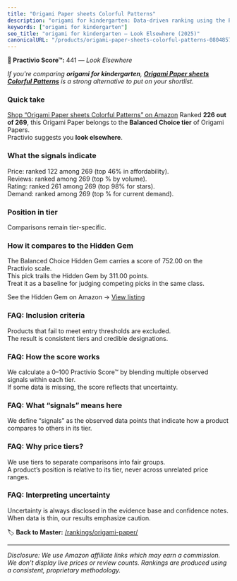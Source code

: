 ```yaml
---
title: "Origami Paper sheets Colorful Patterns"
description: "origami for kindergarten: Data-driven ranking using the Practivio Score™. Positioned by quality, value, demand, findability, momentum."
keywords: ["origami for kindergarten"]
seo_title: "origami for kindergarten — Look Elsewhere (2025)"
canonicalURL: "/products/origami-paper-sheets-colorful-patterns-0804857407/"
---
```


**🚫 Practivio Score™:** 441 — _Look Elsewhere_


*If you're comparing **origami for kindergarten**, **[Origami Paper sheets Colorful Patterns](https://www.amazon.com/dp/0804857407?tag=practivio-20)** is a strong alternative to put on your shortlist.*
### Quick take
[Shop “Origami Paper sheets Colorful Patterns” on Amazon](https://www.amazon.com/dp/0804857407?tag=practivio-20)
Ranked **226 out of 269**, this Origami Paper belongs to the **Balanced Choice tier** of Origami Papers.  
Practivio suggests you **look elsewhere**.

### What the signals indicate
Price: ranked 122 among 269 (top 46% in affordability).  
Reviews: ranked  among 269 (top % by volume).  
Rating: ranked 261 among 269 (top 98% for stars).  
Demand: ranked  among 269 (top % for current demand).

### Position in tier
Comparisons remain tier-specific.

### How it compares to the Hidden Gem
The Balanced Choice Hidden Gem carries a score of 752.00 on the Practivio scale.  
This pick trails the Hidden Gem by 311.00 points.  
Treat it as a baseline for judging competing picks in the same class.  

See the Hidden Gem on Amazon → [View listing](https://www.amazon.com/dp/B07VYVH18C?tag=practivio-20)

### FAQ: Inclusion criteria
Products that fail to meet entry thresholds are excluded.  
The result is consistent tiers and credible designations.

### FAQ: How the score works
We calculate a 0–100 Practivio Score™ by blending multiple observed signals within each tier.  
If some data is missing, the score reflects that uncertainty.

### FAQ: What “signals” means here
We define “signals” as the observed data points that indicate how a product compares to others in its tier.

### FAQ: Why price tiers?
We use tiers to separate comparisons into fair groups.  
A product’s position is relative to its tier, never across unrelated price ranges.

### FAQ: Interpreting uncertainty
Uncertainty is always disclosed in the evidence base and confidence notes.  
When data is thin, our results emphasize caution.


🏷️ **Back to Master:** [/rankings/origami-paper/](/rankings/origami-paper/)

---
_Disclosure: We use Amazon affiliate links which may earn a commission. We don’t display live prices or review counts. Rankings are produced using a consistent, proprietary methodology._
